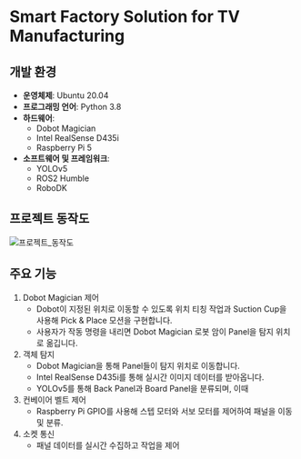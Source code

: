 # Smart Factory Solution for TV Manufacturing

## 개발 환경
- **운영체제**: Ubuntu 20.04 
- **프로그래밍 언어**: Python 3.8  
- **하드웨어**:  
  - Dobot Magician  
  - Intel RealSense D435i
  - Raspberry Pi 5 
- **소프트웨어 및 프레임워크**:  
  - YOLOv5  
  - ROS2 Humble  
  - RoboDK

## 프로젝트 동작도
![프로젝트_동작도](https://github.com/user-attachments/assets/cb6091a5-afcc-4ed8-88c9-2e3c6d89e86a)
## 주요 기능
1. Dobot Magician 제어
   - Dobot이 지정된 위치로 이동할 수 있도록 위치 티칭 작업과 Suction Cup을 사용해 Pick & Place 모션을 구현합니다.
   - 사용자가 작동 명령을 내리면 Dobot Magician 로봇 암이 Panel을 탐지 위치로 옮깁니다.
2. 객체 탐지
   - Dobot Magician을 통해 Panel들이 탐지 위치로 이동합니다.
   - Intel RealSense D435i를 통해 실시간 이미지 데이터를 받아옵니다.
   - YOLOv5를 통해 Back Panel과 Board Panel을 분류되며, 이때 
3. 컨베이어 벨트 제어
   - Raspberry Pi GPIO를 사용해 스텝 모터와 서보 모터를 제어하여 패널을 이동 및 분류.
4. 소켓 통신
   - 패널 데이터를 실시간 수집하고 작업을 제어
